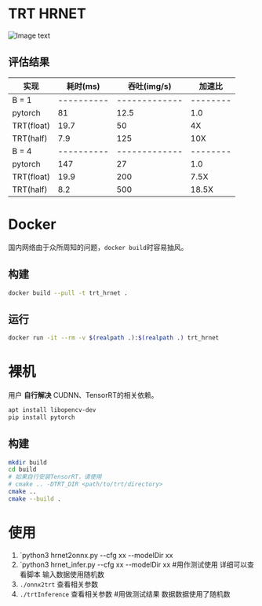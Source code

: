 # TRT HRNET

![Image text](https://github.com/TrtHackathon/Trt_Hrnet/blob/main/image/pose_hrnet_w48_384x288.png)

## 评估结果

| 实现      | 耗时(ms) | 吞吐(img/s) | 加速比 |
|-----------|----------|-------------|--------|
| B = 1     |----------|-------------|--------|
| pytorch   | 81       | 12.5        | 1.0    |
| TRT(float)| 19.7     | 50          | 4X     |
| TRT(half) | 7.9      | 125         | 10X    |
| B = 4     |----------|-------------|--------|
| pytorch   | 147      | 27          | 1.0    |
| TRT(float)| 19.9     | 200         | 7.5X   |
| TRT(half) | 8.2      | 500         | 18.5X  |

# Docker

国内网络由于众所周知的问题，`docker build`时容易抽风。

## 构建

```bash
docker build --pull -t trt_hrnet .
```

## 运行

```bash
docker run -it --rm -v $(realpath .):$(realpath .) trt_hrnet
```

# 裸机

用户 **自行解决** CUDNN、TensorRT的相关依赖。

```bash
apt install libopencv-dev
pip install pytorch
```

## 构建

```bash
mkdir build
cd build
# 如果自行安装TensorRT，请使用
# cmake .. -DTRT_DIR <path/to/trt/directory>
cmake ..
cmake --build .
```

# 使用

1. `python3 hrnet2onnx.py --cfg xx --modelDir xx
2. `python3 hrnet_infer.py --cfg xx --modelDir xx #用作测试使用 详细可以查看脚本 输入数据使用随机数
3. `./onnx2trt` 查看相关参数
4. `./trtInference` 查看相关参数 #用做测试结果 数据数据使用了随机数
